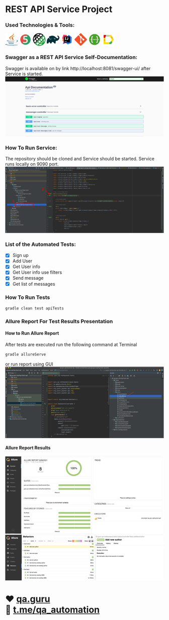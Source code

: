 # REST API Service Project

### Used Technologies & Tools:
<p align="left">
<img height="40" width="40" src="images/java-logo.svg" alt="java">
<img height="40" width="40" src="images/junit5-logo.svg" alt="junit5">
<img height="40" width="40" src="images/rest-assured-logo.png" alt="rest-assured">
<img height="40" width="40" src="images/gradle-logo.svg" alt="gradle">
<img height="40" width="40" src="images/IDEA-logo.svg" alt="IDEA">
<img height="40" width="40" src="images/git-logo.svg" alt="git">
<img height="40" width="40" src="images/swagger-logo.png" alt="swagger">
<img height="40" width="40" src="images/allure-Report-logo.svg" alt="allure">
</p>

### Swagger as a REST API Service Self-Documentation:
Swagger is available on by link http://localhost:8081/swagger-ui/ after Service is started.
![image](images/swagger-view.png)

### How To Run Service:
The repository should be cloned and Service should be started. Service runs locally on 9090 port.
![image](images/launch-service.png)

### List of the Automated Tests:
- [X] Sign up
- [X] Add User
- [X] Get User info
- [X] Get User info use filters
- [X] Send message
- [X] Get list of messages

### How To Run Tests </br>
```bash
gradle clean test apiTests
```

### Allure Report For Test Results Presentation
#### How to Run Allure Report
After tests are executed run the following command at Terminal
```bash
gradle allureServe
```
or run report using GUI
![image](images/allure-serve.png)

#### Allure Report Results
![image](images/allure-report-overview.png)
![image](images/allure-report-behavior.png)


:heart: <a target="_blank" href="https://qa.guru">qa.guru</a><br/>
:blue_heart: <a target="_blank" href="https://t.me/qa_automation">t.me/qa_automation</a>
=======